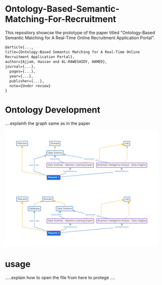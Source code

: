 # Ontology-Based-Semantic-Matching-For-Recruitment
This repository showcse the prototype of the paper titled "Ontology-Based Semantic Matching for A Real-Time Online Recruitment Application Portal". 

```
@article{...,
title={Ontology-Based Semantic Matching for A Real-Time Online Recruitment Application Portal},
author={Ajjam, Hassan and AL-RAWESHIDY, HAMED},
journal={...},
  pages={...},
  year={...},
  publisher={...},
  note={Under review}  
}
```
# Ontology Development 
....explainh the graph same as in the paper

<p align="center">
  <img src="images/Graph.png" width="700" title="Ontology Prototype">
</p>

# usage
.....explain how to open the file from here to protege ....

